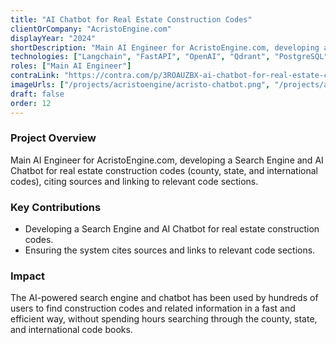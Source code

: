 ```yaml
---
title: "AI Chatbot for Real Estate Construction Codes"
clientOrCompany: "AcristoEngine.com"
displayYear: "2024"
shortDescription: "Main AI Engineer for AcristoEngine.com, developing a Search Engine and AI Chatbot for real estate construction codes (county, state, and international codes), citing sources and linking to relevant code sections."
technologies: ["Langchain", "FastAPI", "OpenAI", "Qdrant", "PostgreSQL"]
roles: ["Main AI Engineer"]
contraLink: "https://contra.com/p/3ROAUZBX-ai-chatbot-for-real-estate-construction-codes-information"
imageUrls: ["/projects/acristoengine/acristo-chatbot.png", "/projects/acristoengine/Captura de pantalla 2024-07-10 235757.png", "/projects/acristoengine/Captura de pantalla 2024-07-10 235650.png"]
draft: false
order: 12
---
```


### Project Overview
Main AI Engineer for AcristoEngine.com, developing a Search Engine and AI Chatbot for real estate construction codes (county, state, and international codes), citing sources and linking to relevant code sections.

### Key Contributions
- Developing a Search Engine and AI Chatbot for real estate construction codes.
- Ensuring the system cites sources and links to relevant code sections.

### Impact

The AI-powered search engine and chatbot has been used by hundreds of users to find construction codes and related information in a fast and efficient way, without spending hours searching through the county, state, and international code books.
